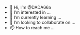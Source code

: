 - 👋 Hi, I’m @DADA66a
- 👀 I’m interested in ...
- 🌱 I’m currently learning ...
- 💞️ I’m looking to collaborate on ...
- 📫 How to reach me ...

<!---
DADA66a/DADA66a is a ✨ special ✨ repository because its `README.md` (this file) appears on your GitHub profile.
You can click the Preview link to take a look at your changes.
--->
